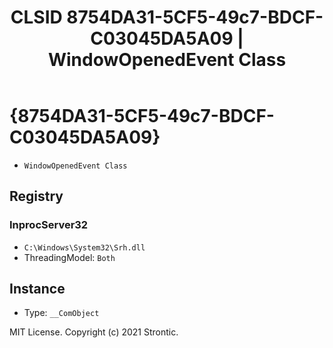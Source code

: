 ﻿---
title: "CLSID 8754DA31-5CF5-49c7-BDCF-C03045DA5A09 | WindowOpenedEvent Class"
excerpt: What is COM-Object CLSID 8754DA31-5CF5-49c7-BDCF-C03045DA5A09?
---

# {8754DA31-5CF5-49c7-BDCF-C03045DA5A09}

* `WindowOpenedEvent Class`

## Registry


### InprocServer32

* `C:\Windows\System32\Srh.dll`
* ThreadingModel: `Both`

## Instance

* Type: `__ComObject`

MIT License. Copyright (c) 2021 Strontic.


